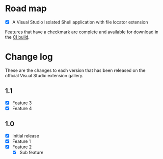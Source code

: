 # Road map

- [x] A Visual Studio Isolated Shell application with file locator extension

Features that have a checkmark are complete and available for
download in the
[CI build](http://vsixgallery.com/extension/2ee35495-d7e7-4b2d-ac95-31f21159f425/).

# Change log

These are the changes to each version that has been released
on the official Visual Studio extension gallery.

## 1.1

- [x] Feature 3
- [x] Feature 4

## 1.0

- [x] Initial release
- [x] Feature 1
- [x] Feature 2
  - [x] Sub feature